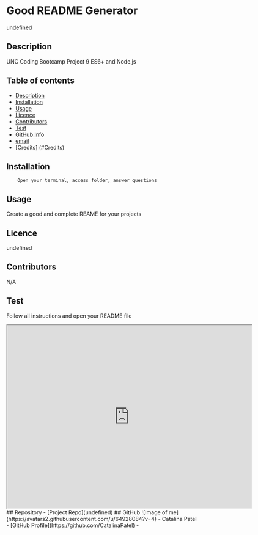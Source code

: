 

# **Good README Generator**
undefined

## Description 
UNC Coding Bootcamp Project 9 ES6+ and Node.js

## Table of contents
- [Description](#Description)
- [Installation](#Installation)
- [Usage](#Usage)
- [Licence](#Licence)
- [Contributors](#Contributors)
- [Test](#Test)
- [GitHub Info](#GitHub)
- [email](#Email)
- [Credits] (#Credits)
## Installation
        Open your terminal, access folder, answer questions
## Usage
Create a good and complete REAME for your projects
## Licence
undefined
## Contributors
N/A
## Test
Follow all instructions and open your README file
<iframe src="https://drive.google.com/file/d/156i9pmLNmnlFU-qv9vPF4URvF17j-1iW/preview" width="640" height="480"></iframe>
## Repository
- [Project Repo](undefined)
## GitHub
![Image of me](https://avatars2.githubusercontent.com/u/64928084?v=4)
- Catalina Patel
- [GitHub Profile](https://github.com/CatalinaPatel)
- <null>
